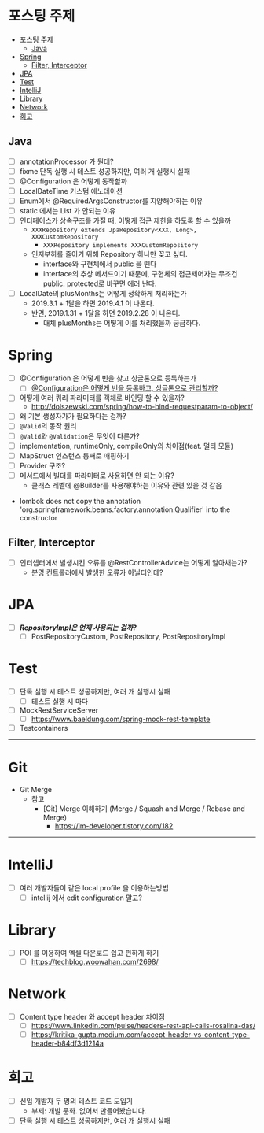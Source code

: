 # 포스팅 주제

<!-- TOC -->

* [포스팅 주제](#포스팅-주제)
	* [Java](#java)
* [Spring](#spring)
	* [Filter, Interceptor](#filter-interceptor)
* [JPA](#jpa)
* [Test](#test)
* [IntelliJ](#intellij)
* [Library](#library)
* [Network](#network)
* [회고](#회고)

<!-- TOC -->

## Java

- [ ]  annotationProcessor 가 뭔데?
- [ ]  fixme 단독 실행 시 테스트 성공하지만, 여러 개 실행시 실패
- [ ]  @Configuration 은 어떻게 동작할까
- [ ]  LocalDateTime 커스텀 애노테이션
- [ ]  Enum에서 @RequiredArgsConstructor를 지양해야하는 이유
- [ ]  static 에서는 List<T> 가 안되는 이유
- [ ] 인터페이스가 상속구조를 가질 때, 어떻게 접근 제한을 하도록 할 수 있을까
  - `XXXRepository extends JpaRepository<XXX, Long>, XXXCustomRepository`
    - `XXXRepository implements XXXCustomRepository`
  - 인지부하를 줄이기 위해 Repository 하나만 꽂고 싶다.
    - interface와 구현체에서 public 을 뗀다
    - interface의 추상 메서드이기 때문에, 구현체의 접근제어자는 무조건 public. protected로 바꾸면 에러 난다.
- [ ] LocalDate의 plusMonths는 어떻게 정확하게 처리하는가
  - 2019.3.1 + 1달을 하면 2019.4.1 이 나온다.
  - 반면, 2019.1.31 + 1달을 하면 2019.2.28 이 나온다. 
    - 대체 plusMonths는 어떻게 이를 처리했을까 궁금하다.
  

# Spring

- [ ]  @Configuration 은 어떻게 빈을 찾고 싱글톤으로 등록하는가
	- [ ] [@Configuration은 어떻게 빈을 등록하고, 싱글톤으로 관리할까?](https://tecoble.techcourse.co.kr/post/2023-05-22-configuration/)
- [ ]  어떻게 여러 쿼리 파라미터를 객체로 바인딩 할 수 있을까?
	- http://dolszewski.com/spring/how-to-bind-requestparam-to-object/
- [ ]  왜 기본 생성자가가 필요하다는 걸까?
- [ ]  `@Valid`의 동작 원리
- [ ]  `@Valid`와 `@Validation`은 무엇이 다른가?
- [ ]  implementation, runtimeOnly, compileOnly의 차이점(feat. 멀티 모듈)
- [ ]  MapStruct 인스턴스 통째로 매핑하기
- [ ]  Provider 구조?
- [ ] 메서드에서 빌더를 파라미터로 사용하면 안 되는 이유?
	- 클래스 레벨에 @Builder를 사용해야하는 이유와 관련 있을 것 같음
- lombok does not copy the annotation 'org.springframework.beans.factory.annotation.Qualifier' into
  the constructor

## Filter, Interceptor

- [ ] 인터셉터에서 발생시킨 오류를 @RestControllerAdvice는 어떻게 알아채는가?
	- 분명 컨트롤러에서 발생한 오류가 아닐터인데?

# JPA

- [ ]  ***RepositoryImpl은 언제 사용되는 걸까?***
	- [ ]  PostRepositoryCustom, PostRepository, PostRepositoryImpl

# Test

- [ ]  단독 실행 시 테스트 성공하지만, 여러 개 실행시 실패
	- [ ]  테스트 실행 시 마다
- [ ]  MockRestServiceServer
	- [ ]  https://www.baeldung.com/spring-mock-rest-template
- [ ]  Testcontainers

---

# Git

- Git Merge
	- 참고
		- [Git] Merge 이해하기 (Merge / Squash and Merge / Rebase and Merge)
			- https://im-developer.tistory.com/182

---

# IntelliJ

- [ ]  여러 개발자들이 같은 local profile 을 이용하는방법
	- [ ]  intellij 에서 edit configuration 말고?

# Library

- [ ]  POI 를 이용하여 엑셀 다운로드 쉽고 편하게 하기
	- [ ]  https://techblog.woowahan.com/2698/

# Network

- [ ]  Content type header 와 accept header 차이점
	- [ ]  https://www.linkedin.com/pulse/headers-rest-api-calls-rosalina-das/
	- [ ]  https://kritika-gupta.medium.com/accept-header-vs-content-type-header-b84df3d1214a

# 회고

- [ ] 신입 개발자 두 명의 테스트 코드 도입기
	- 부제: 개발 문화. 없어서 만들어봤습니다.
- [ ] 단독 실행 시 테스트 성공하지만, 여러 개 실행시 실패
